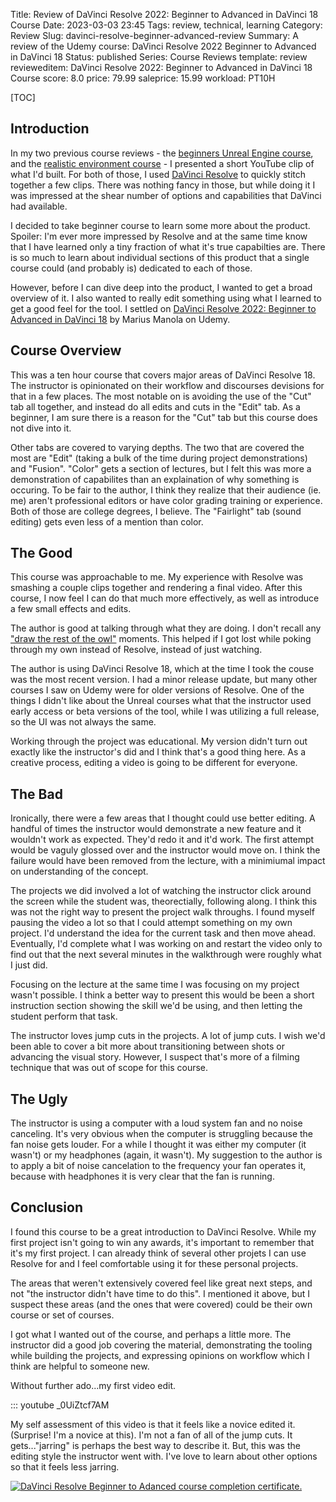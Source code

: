 Title: Review of DaVinci Resolve 2022: Beginner to Advanced in DaVinci 18 Course
Date: 2023-03-03 23:45
Tags: review, technical, learning
Category: Review
Slug: davinci-resolve-beginner-advanced-review
Summary: A review of the Udemy course: DaVinci Resolve 2022 Beginner to Advanced in DaVinci 18
Status: published
Series: Course Reviews
template: review
revieweditem: DaVinci Resolve 2022: Beginner to Advanced in DaVinci 18 Course
score: 8.0
price: 79.99
saleprice: 15.99
workload: PT10H

[TOC]

## Introduction

In my two previous course reviews - the [beginners Unreal Engine course][2], and the [realistic environment course][2] -
I presented a short YouTube clip of what I'd built. For both of those, I used [DaVinci Resolve][3] to quickly stitch together
a few clips. There was nothing fancy in those, but while doing it I was impressed at the shear number of options and capabilities that
DaVinci had available.

I decided to take beginner course to learn some more about the product. Spoiler: I'm ever more impressed by Resolve and at the same
time know that I have learned only a tiny fraction of what it's true capabilties are. There is so much to learn about individual
sections of this product that a single course could (and probably is) dedicated to each of those.

However, before I can dive deep into the product, I wanted to get a broad overview of it. I also wanted to really edit something
using what I learned to get a good feel for the tool. I settled on [DaVinci Resolve 2022: Beginner to Advanced in DaVinci 18][4] by
Marius Manola on Udemy.

## Course Overview

This was a ten hour course that covers major areas of DaVinci Resolve 18. The instructor is opinionated on their workflow
and discourses devisions for that in a few places. The most notable on is avoiding the use of the "Cut" tab all together, and instead 
do all edits and cuts in the "Edit" tab. As a beginner, I am sure there is a reason for the "Cut" tab but this course does not dive into it. 

Other tabs are covered to varying depths. The two that are covered the most are "Edit" (taking a bulk of the time during project demonstrations)
and "Fusion". "Color" gets a section of lectures, but I felt this was more a demonstration of capabilites than an explaination of why something is 
occuring. To be fair to the author, I think they realize that their audience (ie. me) aren't professional editors or have color grading training or 
experience. Both of those are college degrees, I believe. The "Fairlight" tab (sound editing) gets even less of a mention than color.

## The Good

This course was approachable to me. My experience with Resolve was smashing a couple clips together and rendering a final video. After this course,
I now feel I can do that much more effectively, as well as introduce a few small effects and edits. 

The author is good at talking through what they are doing. I don't recall any ["draw the rest of the owl"][5] moments. This helped if I got lost while
poking through my own instead of Resolve, instead of just watching. 

The author is using DaVinci Resolve 18, which at the time I took the couse was the most recent version. I had a minor release update, but many other 
courses I saw on Udemy were for older versions of Resolve. One of the things I didn't like about the Unreal courses what that the instructor used early access or beta versions of the tool, while I was utilizing a full release, so the UI was not always the same. 

Working through the project was educational. My version didn't turn out exactly like the instructor's did and I think that's a good thing here. As a
creative process, editing a video is going to be different for everyone.

## The Bad

Ironically, there were a few areas that I thought could use better editing. A handful of times the instructor would demonstrate a new feature and it 
wouldn't work as expected. They'd redo it and it'd work. The first attempt would be vaguly glossed over and the instructor would move on. I think
the failure would have been removed from the lecture, with a minimiumal impact on understanding of the concept.

The projects we did involved a lot of watching the instructor click around the screen while the student was, theorectially, following along. I think this
was not the right way to present the project walk throughs. I found myself pausing the video a lot so that I could attempt something on my 
own project. I'd understand the idea for the current task and then move ahead. Eventually, I'd complete what I was working on  and restart the video only
to find out that the next several minutes in the walkthrough were roughly what I just did.

Focusing on the lecture at the same time I was focusing on my project wasn't possible. I think a better way to present this would be been a short 
instruction section showing the skill we'd be using, and then letting the student perform that task. 

The instructor loves jump cuts in the projects. A lot of jump cuts. I wish we'd been able to cover a bit more about transitioning between shots or 
advancing the visual story. However, I suspect that's more of a filming technique that was out of scope for this course.

## The Ugly

The instructor is using a computer with a loud system fan and no noise canceling. It's very obvious when the computer is struggling because the fan noise
gets louder. For a while I thought it was either my computer (it wasn't) or my headphones (again, it wasn't). My suggestion to the author is to apply a bit of noise cancelation to the frequency your fan operates it, because with headphones it is very clear that the fan is running.

## Conclusion

I found this course to be a great introduction to DaVinci Resolve. While my first project isn't going to win any awards, it's important to remember 
that it's my first project. I can already think of several other projets I can use Resolve for and I feel comfortable using it for these personal
 projects.

The areas that weren't extensively covered feel like great next steps, and not "the instructor didn't have time to do this". I mentioned it above,
but I suspect these areas (and the ones that were covered) could be their own course or set of courses.

I got what I wanted out of the course, and perhaps a little more. The instructor did a good job covering the material, demonstrating the tooling
while building the projects, and expressing opinions on workflow which I think are helpful to someone new.

Without further ado...my first video edit.

::: youtube _0UiZtcf7AM

My self assessment of this video is that it feels like a novice edited it. (Surprise! I'm a novice at this). I'm not a fan of all of the 
jump cuts. It gets..."jarring" is perhaps the best way to describe it. But, this was the editing style the instructor went with. I've love to learn about other options so that it feels less jarring.

[![DaVinci Resolve Beginner to Adanced course completion certificate.][certificate]][courselink]



 [1]: {filename}2022_10_03_UE5_complete_beginners_guide.md
 [2]: {filename}2022_09_20_UE5_realistic_environment_design_beginners.md
 [3]: https://www.blackmagicdesign.com/products/davinciresolve
 [4]: https://www.udemy.com/course/davinci-resolve-18/
 [5]: https://knowyourmeme.com/memes/how-to-draw-an-owl
 [certificate]: {attach}images/UC-davinci-beginner-advanced.jpg
 [courselink]: https://www.udemy.com/certificate/UC-995f08ca-76a9-4187-a2d7-791ec6737e23/
